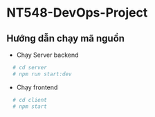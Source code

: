 # NT548-DevOps-Project
## Hướng dẫn chạy mã nguồn
- Chạy Server backend
``` bash
  # cd server
  # npm run start:dev
```

- Chạy frontend
``` bash
  # cd client
  # npm start
```
